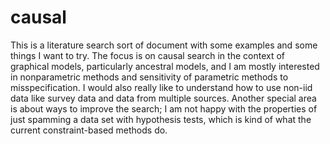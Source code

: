 # causal

This is a literature search sort of document with some examples and some things I want to try.  The focus is on causal 
search in the context of graphical models, particularly ancestral models, and I am mostly interested in nonparametric methods and 
sensitivity of parametric methods to misspecification.  I would also really like to understand how to use non-iid data like 
survey data and data from multiple sources.  Another special area is about ways to improve the search;  I am not happy with 
the properties of just spamming a data set with hypothesis tests, which is kind of what the current constraint-based methods do.


